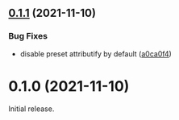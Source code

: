 ## [0.1.1](https://github.com/johannschopplich/unocss-cli/compare/v0.1.0...v0.1.1) (2021-11-10)

### Bug Fixes

- disable preset attributify by default ([a0ca0f4](https://github.com/johannschopplich/unocss-cli/commit/a0ca0f435aab1638679a1e6eddf47f2be47465b8))

# 0.1.0 (2021-11-10)

Initial release.
